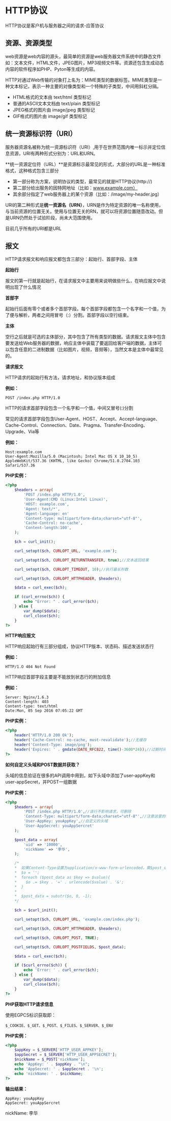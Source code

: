 # HTTP协议

HTTP协议是客户机与服务器之间的请求-应答协议

## 资源、资源类型

web资源是web内容的源头，最简单的资源是web服务器文件系统中的静态文件如：文本文件，HTML文件，JPEG图片，MP3视频文件等。资源还包含生成动态内容的软件程序如PHP、Pyton等生成的内容。

HTTP对通过Web传输的对象打上名为：MIME类型的数据标签。MIME类型是一种文本标记，表示一种主要的对像类型和一个特殊的子类型，中间用斜杠分隔。

- HTML格式的文本由 text/html 类型标记
- 普通的ASCII文本文档由 text/plain 类型标记
- JPEG格式的图片由 image/jpeg 类型标记
- GIF格式的图片由 image/gif 类型标记

## 统一资源标识符（URI）

服务器资源名被称为统一资源标识符（URI）,用于在世界范围内唯一标示并定位信息资源，URI有两种形式分别为：URL和URN。

**统一资源定位符（URL）**是资源标示最常见的形式，大部分的URL是一种标准格式，这种格式包含三部分

- 第一部分称为方案，说明协议的类型，最常见的就是HTTP协议(http://)
- 第二部分给出服务的因特网地址（比如：www.example.com）
- 其余部分指定了web服务器上的某个资源（比如：/image/my-header.jpg）

URI的第二种形式是**统一资源名（URN）**，URN是作为特定资源的唯一名称使用，与当前资源的位置无关。使用与位置无关的RN，就可以将资源位置随意改动。但是URN仍然处于试验阶段，尚未大范围使用。

目前几乎所有的URI都是URL

## 报文

HTTP请求报文和响应报文都包含三部分：起始行、首部字段、主体

**起始行**

报文的第一行就是起始行，在请求报文中主要用来说明做些什么，在响应报文中说明出现了什么情况

**首部字**

起始行后面有零个或者多个首部字段。每个首部字段都包含一个名字和一个值，为了便与解析，两者之间用冒号（:）分割。首部字段以空行结束。

**主体**

空行之后就是可选的主体部分，其中包含了所有类型的数据。请求报文主体中包含要发送给Web服务器的数据，响应主体中装载了要返回给客户端的数据，主体可以包含任意的二进制数据（比如图片，视频，音频等），当然文本是主体中最常见的。

**请求报文**

HTTP请求的起始行有方法，请求地址，和协议版本组成

**例如：**

```
POST /index.php HTTP/1.0
```

HTTP的请求首部字段包含一个名字和一个值，中间又冒号(:)分割

常见的请求首部字段包含User-Agent、HOST、Accept、Accept-language、Cache-Control、Connection、Date、Pragma、Transfer-Encoding、Upgrade、Via等

**例如：**

```
Host:example.com
User-Agent:Mozilla/5.0 (Macintosh; Intel Mac OS X 10_10_5) AppleWebKit/537.36 (KHTML, like Gecko) Chrome/51.0.2704.103 Safari/537.36
```

**PHP实例：**

```php
<?php
	$headers = array(
		'POST /index.php HTTP/1.0',
		'User-Agent:CMD (Linux:Intel Linux)',
		'HOST: example.com',
		'Agent: text/*',
		'Agent-language: en'
		'Content-type: multipart/form-data;charset="utf-8"',
		'Cache-Control: no-cache',
		'Content-length:100',
	);

	$ch = curl_init();

	curl_setopt($ch, CURLOPT_URL, 'example.com');

	curl_setopt($ch, CURLOPT_RETURNTRANSFER, true);//文本返回结果

	curl_setopt($ch, CURLOPT_TIMEOUT, 10);//执行最长秒数

	curl_setopt($ch, CURLOPT_HTTPHEADER, $headers);

	$data = curl_exec($ch);

	if (curl_errno($ch)) {
		echo "Error: " . curl_error($ch);
	} else {
		var_dump($data);
		curl_close($ch);
	}
?>
```

**HTTP响应报文**

HTTP响应起始行有三部分组成，协议HTTP版本、状态码、描述发送状态行

**例如：**

```
HTTP/1.O 404 Not Found
```

HTTP响应首部字段主要是不能放到状态行的附加信息

**例如：**

```
Server: Nginx/1.6.3
Content-length: 403
Content-type: text/html
Date:Mon, 05 Sep 2016 07:05:22 GMT
```

**PHP实例：**

```php
<?php
    header('HTTP/1.0 200 Ok');
    header('Cache-Control: no-cache, must-revalidate');//无缓存
    header('Content-Type: image/png');
    header('Expires: ' . gmdate(DATE_RFC822, time()-3600*24));//过期时间
?>
```

**如何自定义头域和POST数据并获取？**

头域的信息验证在很多的API调用中用到，如下头域中添加了user-appKey和user-appSecret，并POST一组数据

**PHP实例：**

```php
<?php
	$headers = array(
	    'POST /index.php HTTP/1.0',//该行不影响请求，可删除
	    'Content-Type: multipart/form-data;charset="utf-8"',//注意这里的参数设置
	    'User-AppKey: youAppKey',//自定义的头域
	    'User-AppSecret: youAppSercret'
	);

	$post_data = array(
	    'uid' => '10000',
	    'nickName' => '李华',
	);

	/*
	*  如果Content-Type设置为application/x-www-form-urlencoded，需$post_data以urlencode形式
	*  $o = '';
	*  foreach ($post_data as $key => $value){
	*    $o .= $key . '=' . urlencode($value) . '&';
	*  }
	*
	*  $post_data = substr($o, 0, -1);
	*/

	$ch = $curl_init();

	curl_setopt($ch, CURLOPT_URL, 'example.com/index.php');

	curl_setopt($ch, CURLOPT_HTTPHEADER, $headers);

	curl_setopt($ch, CURLOPT_POST, TRUE);

	curl_setopt($ch, CURLOPT_POSTFIELDS, $post_data);

	$data = curl_exec($ch);

	if ($curl_errno($ch)) {
	    echo 'Error: ' . curl_error($ch);
	} else {
	    var_dump($data);
	    curl_close($ch);
	}
?>
```

**PHP获取HTTP请求信息**

使用EGPCS标识获取即：
```
$_COOKIE、$_GET、$_POST、$_FILES、$_SERVER、$_ENV
```

**PHP实例：**

```php
<?php
	$appKey = $_SERVER['HTTP_USER_APPKEY'];
	$appSecret = $_SERVER['HTTP_USER_APPSECRET'];
	$nickName = $_POST['nickName'];
	echo 'AppKey: ' . $appKey . "\n";
	echo 'AppSecret: ' . $appSecret . '\n';
	echo 'nickName: ' . $nickName;
?>
```

**输出结果：**

```
AppKey: youAppKey
AppSecret: youAppSercret
```
nickName: 李华